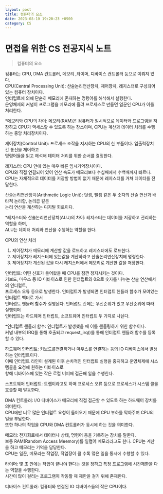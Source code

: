 ```yaml
---
layout: post
title: 컴퓨터의 요소
date: 2023-08-10 19:20:23 +0900
category: CS
---
```

# 면접을 위한 CS 전공지식 노트  
> 컴퓨터의 요소  

컴퓨터는 CPU, DMA 컨트롤러, 메모리 ,타이머, 디바이스 컨트롤러 등으로 이뤄져 있다.  
CPU(Central Processing Unit): 산술논리연산장치, 제어장치, 레지스터로 구성되어 있는 컴퓨터 장치이다.  
인터럽트에 의해 단순히 메모리에 존재하는 명령어를 해석해서 실행한다.  
운영체제의 커널이 프로그램을 메모리에 올려 프로세스로 만들면 일꾼인 CPU가 이를 처리한다.  
  
*메모리와 CPU의 차이: 메모리(RAM)은 컴퓨터가 일시적으로 데이터와 프로그램을 저장하고 CPU가 액세스할 수 있도록 하는 
장소이며, CPU는 계산과 데이터 처리를 수행하는 중앙 처리장치이다.  
  
제어장치(Control Unit): 프로세스 조작을 지시하는 CPU의 한 부품이다. 입출력장치 간 통신을 제어하고  
명령어들을 읽고 해석해 데이터 처리를 위한 순서를 결정한다.  

레지스터: CPU 안에 있는 매우 빠른 임시기억장치이다.  
CPU와 직접 연결되어 있어 연산 속도가 메모리보다 수십배에서 수백배까지 빠르다.  
CPU는 자체적으로 데이터를 저장할 방법이 없기 때문에 레지스터를 거쳐 데이터를 전달한다.  

산술논리연산장치(Arithmetic Logic Unit): 덧셈, 뺄셈 같은 두 숫자의 산술 연산과 배타적 논리합, 논리곱 같은  
논리 연산을 계산하는 디지털 회로이다.  
  
*레지스터와 산술논리연산장치(ALU)의 차이: 레지스터는 데이터를 저장하고 관리하는 역할을 하며,  
ALU는 데이터 처리와 연산을 수행하는 역할을 한다.  
    
CPU의 연산 처리  
1. 제어장치가 메모리에 계산할 값을 로드하고 레지스터에도 로드한다.  
2. 제어장치가 레지스터에 있는값을 계산하라고 산술논리연산장치에 명령한다.  
3. 제어장치가 계산된 값을 다시 레지스터에서 메모리로 계산한 값을 저장한다.  
   
인터럽트: 어떤 신호가 들어왔을 때 CPU를 잠깐 정지시키는 것이다.  
키보드, 마우스 등 IO 디바이스로 인한 인터럽트와 0으로 숫자를 나누는 산술 연산에서의 인터럽트,  
프로세스 오류 등으로 발생한다. 인터럽트가 발생되면 인터럽트 핸들러 함수가 모여있는 인터럽트 벡터로 가서  
인터럽트 핸들러 함수가 실행된다.  인터럽트 간에는 우선순위가 있고 우선순위에 따라 실행되며  
인터럽트는 하드웨어 인터럽트, 소프트웨어 인터럽트 두 가지로 나뉜다.  
  
*인터럽트 핸들러 함수: 인터럽트가 발생했을 때 이를 핸들링하기 위한 함수이다.  
커널 내부의 IRQ를 통해 호출되고 request_irq()를 통해 인터럽트 핸들러 함수를 등록할 수 있다.  
  
하드웨어 인터럽트: 키보드를연결하거나 마우스를 연결하는 등의 IO 디바이스에서 발생하는 인터럽트이다.  
이때 인터럽트 라인이 설계된 이후 순차적인 인터럽트 실행을 중지하고 운영체제에 시스템콜을 요청해 원하는 디바이스로  
향해 디바이스에 있는 작은 로컬 버퍼에 접근해 일을 수행한다.  
  
소프트웨어 인터럽트: 트랩이라고도 하며 프로세스 오류 등으로 프로세스가 시스템 콜을 호출할 때 발동한다.  
  
DMA 컨트롤러: I/O 디바이스가 메모리에 직접 접근할 수 있도록 하는 하드웨어 장치를 의미한다.  
CPU에만 너무 많은 인터럽트 요청이 들어오기 때문에 CPU 부하를 막아주며 CPU의 일을 부담한다.  
또한 하나의 작업을 CPU와 DMA 컨트롤러가 동시에 하는 것을 의미한다.  

메모리: 전자회로에서 데이터나 상태, 명령어 등을 기록하는 장치를 말한다.  
보통 RAM(Random Access Meemory)를 일컬어 메모리라고도 한다. CPU는 계산을 하고 메모리는 기억을 담당한다.    
CPU는 일꾼, 메모리는 작업장, 작업장이 클 수록 많은 일을 동시에 수행할 수 있다.  

타이머: 몇 초 안에는 작업이 끝나야 한다는 것을 정하고 특정 프로그램에 시간제한을 다는 역할을 수행한다.  
시간이 많이 걸리는 프로그램이 작동할 때 제한을 걸기 위해 존재한다.  

디바이스 컨트롤러: 컴퓨터와 연결된 IO 디바이스들의 작은 CPU이다.  

